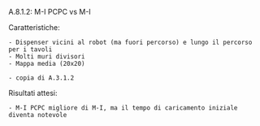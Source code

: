 A.8.1.2: M-I PCPC vs M-I

Caratteristiche:

	- Dispenser vicini al robot (ma fuori percorso) e lungo il percorso per i tavoli
	- Molti muri divisori
	- Mappa media (20x20)
	
	- copia di A.3.1.2

Risultati attesi:
	
	- M-I PCPC migliore di M-I, ma il tempo di caricamento iniziale diventa notevole